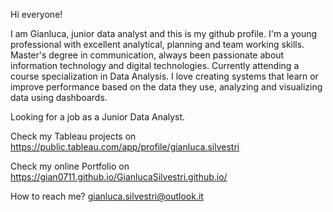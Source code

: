 Hi everyone!

I am Gianluca, junior data analyst and this is my github profile.
I'm a young professional with excellent analytical, planning and team working skills. Master's degree in
communication, always been passionate about information technology and digital technologies. Currently attending a course
specialization in Data Analysis. I love creating systems that learn or improve performance based on the data
they use, analyzing and visualizing data using dashboards.

Looking for a job as a Junior Data Analyst.

Check my Tableau projects on https://public.tableau.com/app/profile/gianluca.silvestri

Check my online Portfolio on https://gian0711.github.io/GianlucaSilvestri.github.io/

How to reach me? 
gianluca.silvestri@outlook.it

<!---
gian0711/gian0711 is a ✨ special ✨ repository because its `README.md` (this file) appears on your GitHub profile.
You can click the Preview link to take a look at your changes.
--->
